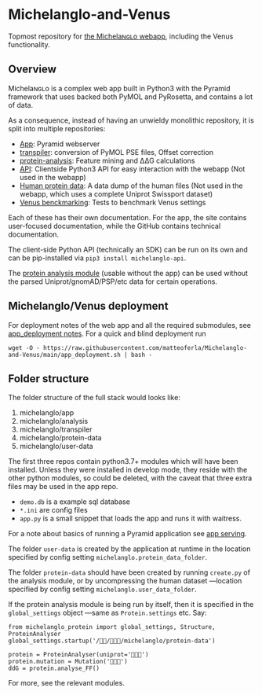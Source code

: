 # Michelanglo-and-Venus
Topmost repository for [the Michelaɴɢʟo webapp](https://michelanglo.sgc.ox.ac.uk/), including the Venus functionality.

## Overview
Michelaɴɢʟo is a complex web app built in Python3 with the Pyramid framework that uses backed both PyMOL and PyRosetta,
and contains a lot of data.

As a consequence, instead of having an unwieldy monolithic repository, it is split into multiple repositories:

* [App](https://github.com/matteoferla/MichelaNGLo-app):  Pyramid webserver
* [transpiler](https://github.com/matteoferla/MichelaNGLo-transpiler): conversion of PyMOL PSE files, Offset correction
* [protein-analysis](https://github.com/matteoferla/MichelaNGLo-protein-module): Feature mining and ∆∆G calculations
* [API](https://github.com/matteoferla/MichelaNGLo-api): Clientside Python3 API for easy interaction with the webapp (Not used in the webapp)
* [Human protein data](https://github.com/matteoferla/MichelaNGLo-human-protein-data): A data dump of the human files (Not used in the webapp, which uses a complete Uniprot Swissport dataset)
* [Venus benckmarking](https://github.com/matteoferla/validation_of_venus_ddG): Tests to benchmark Venus settings

Each of these has their own documentation. For the app, the site contains user-focused documentation, 
while the GitHub contains technical documentation.

The client-side Python API (technically an SDK) can be run on its own and can be pip-installed via `pip3 install michelanglo-api`.

The [protein analysis module](https://github.com/matteoferla/MichelaNGLo-protein-module) (usable without the app) can be used without the parsed Uniprot/gnomAD/PSP/etc data
for certain operations.

## Michelanglo/Venus deployment

For deployment notes of the web app and all the required submodules, see [app_deployment notes](app_deployment.md).
For a quick and blind deployment run

    wget -O - https://raw.githubusercontent.com/matteoferla/Michelanglo-and-Venus/main/app_deployment.sh | bash -
    

## Folder structure

The folder structure of the full stack would looks like:

1. michelanglo/app
2. michelanglo/analysis
3. michelanglo/transpiler
4. michelanglo/protein-data
5. michelanglo/user-data
    
The first three repos contain python3.7+ modules which will have been installed.
Unless they were installed in develop mode, they reside with
the other python modules, so could be deleted, with the caveat that three extra files may be used in the app repo.

* `demo.db` is a example sql database
* `*.ini` are config files
* `app.py` is a small snippet that loads the app and runs it with waitress.

For a note about basics of running a Pyramid application see [app serving](app_serving.md).

The folder `user-data` is created by the application at runtime
in the location specified by config setting `michelanglo.protein_data_folder`.

The folder `protein-data` should have been created by running `create.py` of the analysis module,
or by uncompressing the human dataset —location specified by config setting `michelanglo.user_data_folder`.

If the protein analysis module is being run by itself, then it is specified in the `global_settings`
object —same as `Protein.settings` etc. Say: 

    from michelanglo_protein import global_settings, Structure, ProteinAnalyser
    global_settings.startup('/👾👾/👾👾👾/michelanglo/protein-data')
    
    protein = ProteinAnalyser(uniprot='👾👾👾')
    protein.mutation = Mutation('👾👾👾')
    ddG = protein.analyse_FF()

For more, see the relevant modules.
                          

